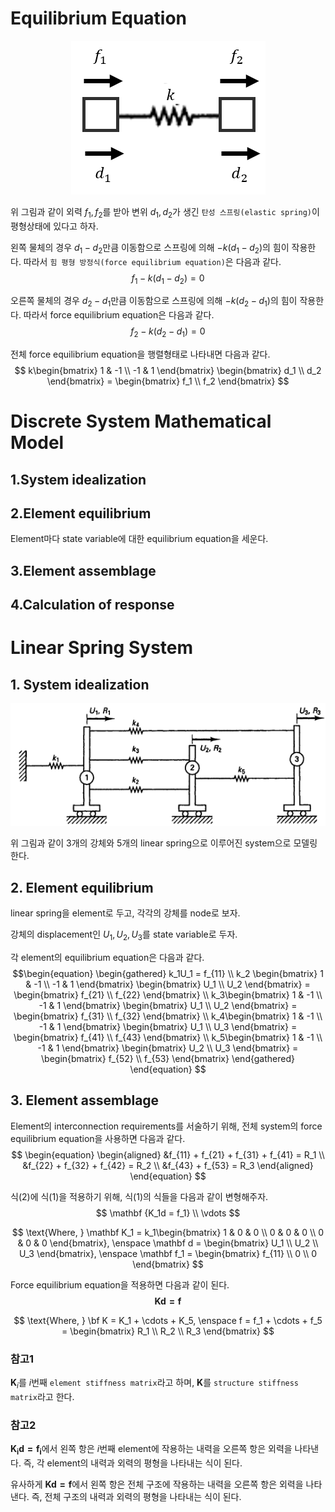 # Equilibrium Equation
<p align = "center">
<img src = "./image/spring2.png">
</p>

위 그림과 같이 외력 $f_1,f_2$를 받아 변위 $d_1,d_2$가 생긴 `탄성 스프링(elastic spring)`이 평형상태에 있다고 하자.

왼쪽 물체의 경우 $d_1-d_2$만큼 이동함으로 스프링에 의해 $-k(d_1 - d_2)$의 힘이 작용한다. 따라서 `힘 평형 방정식(force equilibrium equation)`은 다음과 같다.
$$ f_1 - k(d_1-d_2) = 0 $$

오른쪽 물체의 경우 $d_2-d_1$만큼 이동함으로 스프링에 의해 $-k(d_2 - d_1)$의 힘이 작용한다. 따라서 force equilibrium equation은 다음과 같다.
$$ f_2 - k(d_2-d_1) = 0 $$

전체 force equilibrium equation을 행렬형태로 나타내면 다음과 같다.
$$ k\begin{bmatrix} 1 & -1 \\ -1 & 1 \end{bmatrix} \begin{bmatrix} d_1 \\ d_2 \end{bmatrix} = \begin{bmatrix} f_1 \\ f_2 \end{bmatrix} $$

# Discrete System Mathematical Model
## 1.System idealization
## 2.Element equilibrium  
   Element마다 state variable에 대한 equilibrium equation을 세운다.
## 3.Element assemblage
## 4.Calculation of response

# Linear Spring System

## 1. System idealization
<p align = "center">
<img src = "./image/spring1.png">
</p>

위 그림과 같이 3개의 강체와 5개의 linear spring으로 이루어진 system으로 모델링 한다.

## 2. Element equilibrium
linear spring을 element로 두고, 각각의 강체를 node로 보자.

강체의 displacement인 $U_1,U_2,U_3$를 state variable로 두자.

각 element의 equilibrium equation은 다음과 같다.
$$\begin{equation} \begin{gathered} k_1U_1 = f_{11} \\ k_2 \begin{bmatrix} 1 & -1 \\ -1 & 1 \end{bmatrix} \begin{bmatrix} U_1 \\ U_2 \end{bmatrix} = \begin{bmatrix} f_{21} \\ f_{22} \end{bmatrix} \\ k_3\begin{bmatrix} 1 & -1 \\ -1 & 1 \end{bmatrix} \begin{bmatrix} U_1 \\ U_2 \end{bmatrix} = \begin{bmatrix} f_{31} \\ f_{32} \end{bmatrix} \\  k_4\begin{bmatrix} 1 & -1 \\ -1 & 1 \end{bmatrix} \begin{bmatrix} U_1 \\ U_3 \end{bmatrix} = \begin{bmatrix} f_{41} \\ f_{43} \end{bmatrix} \\ k_5\begin{bmatrix} 1 & -1 \\ -1 & 1 \end{bmatrix} \begin{bmatrix} U_2 \\ U_3 \end{bmatrix} = \begin{bmatrix} f_{52} \\ f_{53} \end{bmatrix} \end{gathered} \end{equation} $$

## 3. Element assemblage
Element의 interconnection requirements를 서술하기 위해, 전체 system의 force equilibrium equation을 사용하면 다음과 같다.
$$ \begin{equation} \begin{aligned} &f_{11} + f_{21} + f_{31} + f_{41} = R_1 \\ &f_{22} + f_{32} + f_{42} = R_2 \\ &f_{43} + f_{53} = R_3 \end{aligned} \end{equation} $$

식(2)에 식(1)을 적용하기 위해, 식(1)의 식들을 다음과 같이 변형해주자.
$$ \mathbf {K_1d = f_1} \\ \vdots $$

$$ \text{Where, } \mathbf K_1 =  k_1\begin{bmatrix} 1 & 0 &  0 \\ 0 & 0 & 0 \\ 0 & 0 & 0 \end{bmatrix}, \enspace \mathbf d = \begin{bmatrix} U_1 \\ U_2 \\ U_3 \end{bmatrix}, \enspace \mathbf f_1 = \begin{bmatrix} f_{11} \\ 0 \\ 0 \end{bmatrix} $$

Force equilibrium equation을 적용하면 다음과 같이 된다.
$$ \mathbf {Kd = f} $$

$$ \text{Where, } \bf K = K_1 + \cdots + K_5, \enspace f = f_1 + \cdots + f_5 = \begin{bmatrix} R_1 \\ R_2 \\ R_3 \end{bmatrix} $$

### 참고1
$\mathbf K_i$를 $i$번째 `element stiffness matrix`라고 하며, $\mathbf K$를 `structure stiffness matrix`라고 한다.

### 참고2
$\mathbf {K_id = f_i}$에서 왼쪽 항은 $i$번째 element에 작용하는 내력을 오른쪽 항은 외력을 나타낸다. 즉, 각 element의 내력과 외력의 평형을 나타내는 식이 된다.

유사하게 $\mathbf {Kd = f}$에서 왼쪽 항은 전체 구조에 작용하는 내력을 오른쪽 항은 외력을 나타낸다. 즉, 전체 구조의 내력과 외력의 평형을 나타내는 식이 된다.